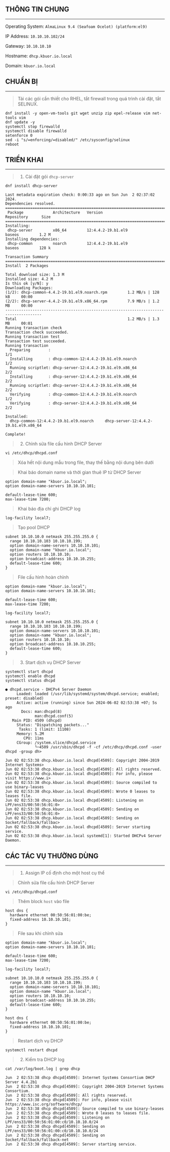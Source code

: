## THÔNG TIN CHUNG
---
Operating System: `AlmaLinux 9.4 (Seafoam Ocelot) (platform:el9)`

IP Address: `10.10.10.102/24`

Gateway: `10.10.10.10`

Hostname: `dhcp.kbuor.io.local`

Domain: `kbuor.io.local`

## CHUẨN BỊ
---
> Tải các gói cần thiết cho RHEL, tắt firewall trong quá trình cài đặt, tắt SELINUX.
```shell
dnf install -y open-vm-tools git wget unzip zip epel-release vim net-tools vim
dnf update -y
systemctl stop firewalld
systemctl disable firewalld
setenforce 0
sed -i "s/=enforcing/=disabled/" /etc/sysconfig/selinux
reboot
```

## TRIỂN KHAI
---
> 1. Cài đặt gói `dhcp-server`
```shell
dnf install dhcp-server
```
```shell
Last metadata expiration check: 0:00:33 ago on Sun Jun  2 02:37:02 2024.
Dependencies resolved.
======================================================================================
 Package             Architecture   Version                      Repository      Size
======================================================================================
Installing:
 dhcp-server         x86_64         12:4.4.2-19.b1.el9           baseos         1.2 M
Installing dependencies:
 dhcp-common         noarch         12:4.4.2-19.b1.el9           baseos         128 k

Transaction Summary
======================================================================================
Install  2 Packages

Total download size: 1.3 M
Installed size: 4.2 M
Is this ok [y/N]: y
Downloading Packages:
(1/2): dhcp-common-4.4.2-19.b1.el9.noarch.rpm         1.2 MB/s | 128 kB     00:00    
(2/2): dhcp-server-4.4.2-19.b1.el9.x86_64.rpm         7.9 MB/s | 1.2 MB     00:00    
--------------------------------------------------------------------------------------
Total                                                 1.2 MB/s | 1.3 MB     00:01     
Running transaction check
Transaction check succeeded.
Running transaction test
Transaction test succeeded.
Running transaction
  Preparing        :                                                              1/1 
  Installing       : dhcp-common-12:4.4.2-19.b1.el9.noarch                        1/2 
  Running scriptlet: dhcp-server-12:4.4.2-19.b1.el9.x86_64                        2/2 
  Installing       : dhcp-server-12:4.4.2-19.b1.el9.x86_64                        2/2 
  Running scriptlet: dhcp-server-12:4.4.2-19.b1.el9.x86_64                        2/2 
  Verifying        : dhcp-common-12:4.4.2-19.b1.el9.noarch                        1/2 
  Verifying        : dhcp-server-12:4.4.2-19.b1.el9.x86_64                        2/2 

Installed:
  dhcp-common-12:4.4.2-19.b1.el9.noarch     dhcp-server-12:4.4.2-19.b1.el9.x86_64    

Complete!
```
> 2. Chỉnh sửa file cấu hình DHCP Server
```shell
vi /etc/dhcp/dhcpd.conf
```
> Xóa hết nội dung mẫu trong file, thay thế bằng nội dung bên dưới

> Khai báo domain name và thời gian thuê IP từ DHCP Server
```shell
option domain-name "kbuor.io.local";
option domain-name-servers 10.10.10.101;

default-lease-time 600;
max-lease-time 7200;
```
> Khai báo địa chỉ ghi DHCP log

```shell
log-facility local7;
```
> Tạo pool DHCP
```shell
subnet 10.10.10.0 netmask 255.255.255.0 {
  range 10.10.10.103 10.10.10.199;
  option domain-name-servers 10.10.10.101;
  option domain-name "kbuor.io.local";
  option routers 10.10.10.10;
  option broadcast-address 10.10.10.255;
  default-lease-time 600;
}
```
> File cấu hình hoàn chỉnh
```shell
option domain-name "kbuor.io.local";
option domain-name-servers 10.10.10.101;

default-lease-time 600;
max-lease-time 7200;

log-facility local7;

subnet 10.10.10.0 netmask 255.255.255.0 {
  range 10.10.10.103 10.10.10.199;
  option domain-name-servers 10.10.10.101;
  option domain-name "kbuor.io.local";
  option routers 10.10.10.10;
  option broadcast-address 10.10.10.255;
  default-lease-time 600;
}
```
> 3. Start dịch vụ DHCP Server
```shell
systemctl start dhcpd
systemctl enable dhcpd
systemctl status dhcpd
```
```shell
● dhcpd.service - DHCPv4 Server Daemon
     Loaded: loaded (/usr/lib/systemd/system/dhcpd.service; enabled; preset: disabled)
     Active: active (running) since Sun 2024-06-02 02:53:38 +07; 5s ago
       Docs: man:dhcpd(8)
             man:dhcpd.conf(5)
   Main PID: 4509 (dhcpd)
     Status: "Dispatching packets..."
      Tasks: 1 (limit: 11108)
     Memory: 5.2M
        CPU: 11ms
     CGroup: /system.slice/dhcpd.service
             └─4509 /usr/sbin/dhcpd -f -cf /etc/dhcp/dhcpd.conf -user dhcpd -group dh>

Jun 02 02:53:38 dhcp.kbuor.io.local dhcpd[4509]: Copyright 2004-2019 Internet Systems>
Jun 02 02:53:38 dhcp.kbuor.io.local dhcpd[4509]: All rights reserved.
Jun 02 02:53:38 dhcp.kbuor.io.local dhcpd[4509]: For info, please visit https://www.i>
Jun 02 02:53:38 dhcp.kbuor.io.local dhcpd[4509]: Source compiled to use binary-leases
Jun 02 02:53:38 dhcp.kbuor.io.local dhcpd[4509]: Wrote 0 leases to leases file.
Jun 02 02:53:38 dhcp.kbuor.io.local dhcpd[4509]: Listening on LPF/ens33/00:50:56:01:0>
Jun 02 02:53:38 dhcp.kbuor.io.local dhcpd[4509]: Sending on   LPF/ens33/00:50:56:01:0>
Jun 02 02:53:38 dhcp.kbuor.io.local dhcpd[4509]: Sending on   Socket/fallback/fallbac>
Jun 02 02:53:38 dhcp.kbuor.io.local dhcpd[4509]: Server starting service.
Jun 02 02:53:38 dhcp.kbuor.io.local systemd[1]: Started DHCPv4 Server Daemon.
```

## CÁC TÁC VỤ THƯỜNG DÙNG
---
> 1. Assign IP cố định cho một host cụ thể

> Chỉnh sửa file cấu hình DHCP Server
```shell
vi /etc/dhcp/dhcpd.conf
```
> Thêm block `host` vào file
```shell
host dns {
  hardware ethernet 00:50:56:01:00:be;
  fixed-address 10.10.10.101;
}
```
> File sau khi chỉnh sửa

```shell
option domain-name "kbuor.io.local";
option domain-name-servers 10.10.10.101;

default-lease-time 600;
max-lease-time 7200;

log-facility local7;

subnet 10.10.10.0 netmask 255.255.255.0 {
  range 10.10.10.103 10.10.10.199;
  option domain-name-servers 10.10.10.101;
  option domain-name "kbuor.io.local";
  option routers 10.10.10.10;
  option broadcast-address 10.10.10.255;
  default-lease-time 600;
}

host dns {
  hardware ethernet 00:50:56:01:00:be;
  fixed-address 10.10.10.101;
}
```
> Restart dịch vụ DHCP
```shell
systemctl restart dhcpd
```

> 2. Kiểm tra DHCP log
```shell
cat /var/log/boot.log | grep dhcp
```
```shell
Jun  2 02:53:38 dhcp dhcpd[4509]: Internet Systems Consortium DHCP Server 4.4.2b1
Jun  2 02:53:38 dhcp dhcpd[4509]: Copyright 2004-2019 Internet Systems Consortium.
Jun  2 02:53:38 dhcp dhcpd[4509]: All rights reserved.
Jun  2 02:53:38 dhcp dhcpd[4509]: For info, please visit https://www.isc.org/software/dhcp/
Jun  2 02:53:38 dhcp dhcpd[4509]: Source compiled to use binary-leases
Jun  2 02:53:38 dhcp dhcpd[4509]: Wrote 0 leases to leases file.
Jun  2 02:53:38 dhcp dhcpd[4509]: Listening on LPF/ens33/00:50:56:01:00:c0/10.10.10.0/24
Jun  2 02:53:38 dhcp dhcpd[4509]: Sending on   LPF/ens33/00:50:56:01:00:c0/10.10.10.0/24
Jun  2 02:53:38 dhcp dhcpd[4509]: Sending on   Socket/fallback/fallback-net
Jun  2 02:53:38 dhcp dhcpd[4509]: Server starting service.
```
